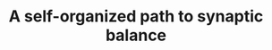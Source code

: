 ---
title: "A self-organized path to synaptic balance"
collection: talks
type: invited
venue: "VIII Latin American School on COmputational Neuroscience, University of São Paulo, Brazil"
year: 2020
location: "Sao Paulo, SP, Brazil"
---
